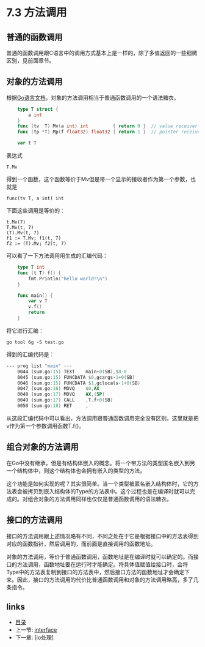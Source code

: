 # 7.3 方法调用

## 普通的函数调用
普通的函数调用跟C语言中的调用方式基本上是一样的，除了多值返回的一些细微区别，见前面章节。

## 对象的方法调用
根据[Go语言文档](http://golang.org/ref/spec#Method_expressions)，对象的方法调用相当于普通函数调用的一个语法糖衣。

```go
	type T struct {
		a int
	}
	func (tv  T) Mv(a int) int         { return 0 }  // value receiver
	func (tp *T) Mp(f float32) float32 { return 1 }  // pointer receiver

	var t T
```

表达式

	T.Mv

得到一个函数，这个函数等价于Mv但是带一个显示的接收者作为第一个参数，也就是

	func(tv T, a int) int

下面这些调用是等价的：

	t.Mv(7)
	T.Mv(t, 7)
	(T).Mv(t, 7)
	f1 := T.Mv; f1(t, 7)
	f2 := (T).Mv; f2(t, 7)

可以看了一下方法调用用生成的汇编代码：

```go
	type T int
	func (t T) f() {
		fmt.Println("hello world!\n")
	}

	func main() {
		var v T
		v.f()
		return
	}
```

将它进行汇编：
	
	go tool 6g -S test.go

得到的汇编代码是：

```asm
--- prog list "main" ---
	0044 (sum.go:15) TEXT    main+0(SB),$8-0
	0045 (sum.go:15) FUNCDATA $0,gcargs·1+0(SB)
	0046 (sum.go:15) FUNCDATA $1,gclocals·1+0(SB)
	0047 (sum.go:16) MOVQ    $0,AX
	0048 (sum.go:17) MOVQ    AX,(SP)
	0049 (sum.go:17) CALL    ,T.f+0(SB)
	0050 (sum.go:18) RET     ,
```

从这段汇编代码中可以看出，方法调用跟普通函数调用完全没有区别，这里就是把v作为第一个参数调用函数T.f()。

## 组合对象的方法调用
在Go中没有继承，但是有结构体嵌入的概念。将一个带方法的类型匿名嵌入到另一个结构体中，则这个结构体也会拥有嵌入的类型的方法。

这个功能是如何实现的呢？其实很简单。当一个类型被匿名嵌入结构体时，它的方法表会被拷贝到嵌入结构体的Type的方法表中。这个过程也是在编译时就可以完成的。对组合对象的方法调用同样也仅仅是普通函数调用的语法糖衣。

## 接口的方法调用
接口的方法调用跟上述情况略有不同，不同之处在于它是根据接口中的方法表得到对应的函数指针，然后调用的，而前面是直接调用的函数地址。

对象的方法调用，等价于普通函数调用，函数地址是在编译时就可以确定的。而接口的方法调用，函数地址要在运行时才能确定。将具体值赋值给接口时，会将Type中的方法表复制到接口的方法表中，然后接口方法的函数地址才会确定下来。因此，接口的方法调用的代价比普通函数调用和对象的方法调用略高，多了几条指令。

## links
 * [目录](<preface.md>)
 * 上一节: [interface](<07.2.md>)
 * 下一章: [io处理]

